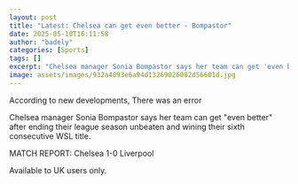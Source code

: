 ```yaml
---
layout: post
title: "Latest: Chelsea can get even better - Bompastor"
date: 2025-05-10T16:11:58
author: "badely"
categories: [Sports]
tags: []
excerpt: "Chelsea manager Sonia Bompastor says her team can get 'even better' after ending their league season unbeaten and wining their sixth consecutive WSL t"
image: assets/images/932a4093e6a94d13269026082d56601d.jpg
---
```


According to new developments, There was an error

Chelsea manager Sonia Bompastor says her team can get "even better" after ending their league season unbeaten and wining their sixth consecutive WSL title.

MATCH REPORT: Chelsea 1-0 Liverpool

Available to UK users only.

